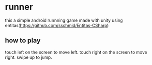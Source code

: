 # runner

this a simple android runnning game made with unity using entitas(https://github.com/sschmid/Entitas-CSharp)

## how to play

touch left on the screen to move left.
touch right on the screen to move right.
swipe up to jump.
